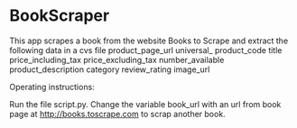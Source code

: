 # BookScraper
This app scrapes a book from the website Books to Scrape and extract the following data in a cvs file
        product_page_url
        universal_ product_code
        title
        price_including_tax
        price_excluding_tax
        number_available
        product_description
        category
        review_rating
        image_url

Operating instructions:

Run the file script.py.
Change the variable book_url with an url from book page at http://books.toscrape.com to scrap another book.


